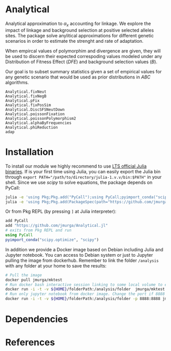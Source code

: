 # Analytical

Analytical approximation to $\alpha_{x}$ accounting for linkage. We explore the impact of linkage and background selection at positive selected alleles sites. The package  solve anylitical approximations for different genetic scenarios in order to estimate the strenght and rate of adaptation. 

When empircal values of polymorphim and divergence are given, they will be used to discern their expected correspoding values modeled under any Distribution of Fitness Effect (*DFE*) and background selection values (*B*). 

Our goal is to subset summary statistics given a set of empirical values for any genetic scenario that would be used as prior distributions in *ABC* algorithms.


```@docs
Analytical.fixNeut
Analytical.fixNegB
Analytical.pFix
Analytical.fixPosSim
Analytical.DiscSFSNeutDown
Analytical.poissonFixation
Analytical.poissonPolymorphism2
Analytical.alphaByFrequencies
Analytical.phiReduction
adap
```

# Installation

To install our module we highly recommend to use [LTS official Julia binaries](https://julialang.org/downloads/). If is your first time using Julia, you can easily export the Julia bin through ```export PATH="/path/to/directory/julia-1.v.v/bin:$PATH"``` in your shell. Since we use *scipy* to solve equations, the package depends on PyCall:

```bash
julia -e 'using Pkg;Pkg.add("PyCall");using PyCall;pyimport_conda("scipy.optimize", "scipy")'
julia -e 'using Pkg;Pkg.add(PackageSpec(path="https://github.com/jmurga/Analytical.jl"))'
```

Or from Pkg REPL (by pressing `]` at Julia interpreter):

```julia
add PyCall
add "https://github.com/jmurga/Analytical.jl"
# exits from Pkg REPL and run
using PyCall
pyimport_conda("scipy.optimize", "scipy")
```

In addition we provide a Docker image based on Debian including Julia and Jupyter notebook. You can access to Debian system or just to Jupyter pulling the image from dockerhub. Remember to link the folder `/analysis` with any folder at your home to save the results:

```bash
# Pull the image
docker pull jmurga/mktest
# Run docker bash interactive session linking to some local volume to export data. 
docker run -i -t -v ${HOME}/folderPath:/analysis/folder  jmurga/mktest
# Run only jupyter notebook from docker image. Change the port if 8888 is already used
docker run -i -t -v ${HOME}/folderPath:/analysis/folder -p 8888:8888 jmurga/mktest /bin/bash -c "jupyter-lab --ip='*' --port=8888 --no-browser --allow-root"
```



# Dependencies

# References
